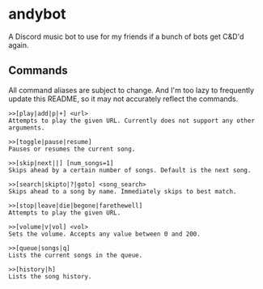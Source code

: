 # andybot

A Discord music bot to use for my friends if a bunch of bots get C&D'd again.

## Commands

All command aliases are subject to change. And I'm too lazy to frequently
update this README, so it may not accurately reflect the commands.

```
>>[play|add|p|+] <url>
Attempts to play the given URL. Currently does not support any other arguments.

>>[toggle|pause|resume] 
Pauses or resumes the current song.

>>[skip|next||] [num_songs=1]
Skips ahead by a certain number of songs. Default is the next song.

>>[search|skipto|?|goto] <song_search>
Skips ahead to a song by name. Immediately skips to best match.

>>[stop|leave|die|begone|farethewell] 
Attempts to play the given URL.

>>[volume|v|vol] <vol>
Sets the volume. Accepts any value between 0 and 200.

>>[queue|songs|q] 
Lists the current songs in the queue.

>>[history|h] 
Lists the song history.
```
